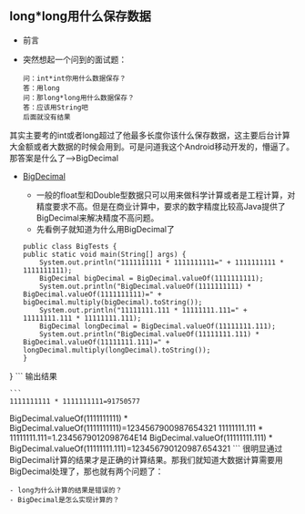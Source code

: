 ## long*long用什么保存数据

- 前言
 - 突然想起一个问到的面试题：

 	```
 	问：int*int你用什么数据保存？
 	答：用long
 	问：那long*long用什么数据保存？
 	答：应该用String吧
 	后面就没有结果
 	```
其实主要考的int或者long超过了他最多长度你该什么保存数据，这主要后台计算大金额或者大数据的时候会用到。可是问道我这个Android移动开发的，懵逼了。那答案是什么了-->BigDecimal
- [BigDecimal	](https://docs.oracle.com/javase/7/docs/api/java/math/BigDecimal.html)
	- 一般的float型和Double型数据只可以用来做科学计算或者是工程计算，对精度要求不高。但是在商业计算中，要求的数字精度比较高Java提供了BigDecimal来解决精度不高问题。
	- 先看例子就知道为什么用BigDecimal了
	
	```
	public class BigTests {
    public static void main(String[] args) {
        System.out.println("1111111111 * 1111111111=" + 1111111111 * 1111111111);
        BigDecimal bigDecimal = BigDecimal.valueOf(1111111111);
        System.out.println("BigDecimal.valueOf(1111111111) * BigDecimal.valueOf(1111111111)=" + bigDecimal.multiply(bigDecimal).toString());
        System.out.println("11111111.111 * 11111111.111=" + 11111111.111 * 11111111.111);
        BigDecimal longDecimal = BigDecimal.valueOf(11111111.111);
        System.out.println("BigDecimal.valueOf(11111111.111) * BigDecimal.valueOf(11111111.111)=" + longDecimal.multiply(longDecimal).toString());
    }
}
	```
	输出结果
	
	```
	1111111111 * 1111111111=91750577
BigDecimal.valueOf(1111111111) * BigDecimal.valueOf(1111111111)=1234567900987654321
11111111.111 * 11111111.111=1.2345679012098764E14
BigDecimal.valueOf(11111111.111) * BigDecimal.valueOf(11111111.111)=123456790120987.654321
	```
	很明显通过BigDecimal计算的结果才是正确的计算结果。那我们就知道大数据计算需要用BigDecimal处理了，那也就有两个问题了：
	
	- long为什么计算的结果是错误的？
	- BigDecimal是怎么实现计算的？
